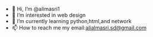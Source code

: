 - 👋 Hi, I’m @alimasri1
- 👀 I’m interested in web design
- 🌱 I’m currently learning python,html,and network
- 📫 How to reach me 
my email:alialmasri.sd@gmail.com

<!---
alimasri1/alimasri1 is a ✨ special ✨ repository because its `README.md` (this file) appears on your GitHub profile.
You can click the Preview link to take a look at your changes.
--->

